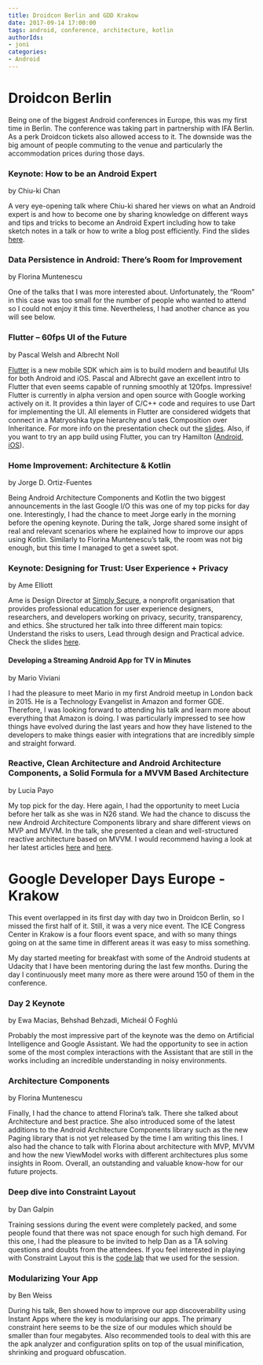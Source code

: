 ```yaml
---
title: Droidcon Berlin and GDD Krakow
date: 2017-09-14 17:00:00
tags: android, conference, architecture, kotlin
authorIds:
- joni
categories:
- Android
---
```


# Droidcon Berlin

Being one of the biggest Android conferences in Europe, this was my first time in Berlin. The conference was taking part in partnership with IFA Berlin. As a perk Droidcon tickets also allowed access to it. The downside was the big amount of people commuting to the venue and particularly the accommodation prices during those days.

### Keynote: How to be an Android Expert
by Chiu-ki Chan

A very eye-opening talk where Chiu-ki shared her views on what an Android expert is and how to become one by sharing knowledge on different ways and tips and tricks to become an Android Expert including how to take sketch notes in a talk or how to write a blog post efficiently. Find the slides [here](https://www.slideshare.net/chiuki/how-to-be-an-android-expert-droidcon-berlin).

### Data Persistence in Android: There’s Room for Improvement
by Florina Muntenescu

One of the talks that I was more interested about. Unfortunately, the “Room” in this case was too small for the number of people who wanted to attend so I could not enjoy it this time. Nevertheless, I had another chance as you will see below.

### Flutter – 60fps UI of the Future
by Pascal Welsh and Albrecht Noll

[Flutter](https://flutter.io) is a new mobile SDK which aim is to build modern and beautiful UIs for both Android and iOS. Pascal and Albrecht gave an excellent intro to Flutter that even seems capable of running smoothly at 120fps. Impressive!
Flutter is currently in alpha version and open source with Google working actively on it. It provides a thin layer of C/C++ code and requires to use Dart for implementing the UI. All elements in Flutter are considered widgets that connect in a Matryoshka type hierarchy and uses Composition over Inheritance.
For more info on the presentation check out the [slides](https://speakerdeck.com/passsy/flutter-60-fps-ui-of-the-future). Also, if you want to try an app build using Flutter, you can try Hamilton ([Android](https://play.google.com/store/apps/details?id=com.hamilton.app), [iOS](https://itunes.apple.com/us/app/hamilton-the-official-app/id1255231054?mt=8)).

### Home Improvement: Architecture & Kotlin
by Jorge D. Ortiz-Fuentes

Being Android Architecture Components and Kotlin the two biggest announcements in the last Google I/O this was one of my top picks for day one. Interestingly, I had the chance to meet Jorge early in the morning before the opening keynote.
During the talk, Jorge shared some insight of real and relevant scenarios where he explained how to improve our apps using Kotlin. Similarly to Florina Muntenescu’s talk, the room was not big enough, but this time I managed to get a sweet spot.

### Keynote: Designing for Trust: User Experience + Privacy
by Ame Elliott

Ame is Design Director at [Simply Secure](https://simplysecure.org), a nonprofit organisation that provides professional education for user experience designers, researchers, and developers working on privacy, security, transparency, and ethics. She structured her talk into three different main topics: Understand the risks to users, Lead through design and Practical advice.
Check the slides [here](https://simplysecure.org/resources//Elliott-DroidCon-UXandPrivacy.pdf).

#### Developing a Streaming Android App for TV in Minutes
by Mario Viviani

I had the pleasure to meet Mario in my first Android meetup in London back in 2015. He is a Technology Evangelist in Amazon and former GDE. Therefore, I was looking forward to attending his talk and learn more about everything that Amazon is doing. 
I was particularly impressed to see how things have evolved during the last years and how they have listened to the developers to make things easier with integrations that are incredibly simple and straight forward.

### Reactive, Clean Architecture and Android Architecture Components, a Solid Formula for a MVVM Based Architecture
by Lucia Payo

My top pick for the day. Here again, I had the opportunity to meet Lucia before her talk as she was in N26 stand. We had the chance to discuss the new Android Architecture Components library and share different views on MVP and MVVM.
In the talk, she presented a clean and well-structured reactive architecture based on MVVM. I would recommend having a look at her latest articles [here](https://mag.n26.com/reactive-clean-architecture-with-android-architecture-components-685a6682e0ca) and [here](https://mag.n26.com/practical-example-using-reactive-clean-architecture-approach-8a2436ea76b4).

# Google Developer Days Europe - Krakow

This event overlapped in its first day with day two in Droidcon Berlin, so I missed the first half of it. Still, it was a very nice event. The ICE Congress Center in Krakow is a four floors event space, and with so many things going on at the same time in different areas it was easy to miss something.

My day started meeting for breakfast with some of the Android students at Udacity that I have been mentoring during the last few months. During the day I continuously meet many more as there were around 150 of them in the conference.

### Day 2 Keynote
by Ewa Macias, Behshad Behzadi, Mícheál Ó Foghlú

Probably the most impressive part of the keynote was the demo on Artificial Intelligence and Google Assistant. We had the opportunity to see in action some of the most complex interactions with the Assistant that are still in the works including an incredible understanding in noisy environments.

### Architecture Components
by Florina Muntenescu

Finally, I had the chance to attend Florina’s talk. There she talked about Architecture and best practice. She also introduced some of the latest additions to the Android Architecture Components library such as the new Paging library that is not yet released by the time I am writing this lines.
I also had the chance to talk with Florina about architecture with MVP, MVVM and how the new ViewModel works with different architectures plus some insights in Room. Overall, an outstanding and valuable know-how for our future projects.

### Deep dive into Constraint Layout
by Dan Galpin

Training sessions during the event were completely packed, and some people found that there was not space enough for such high demand. For this one, I had the pleasure to be invited to help Dan as a TA solving questions and doubts from the attendees. If you feel interested in playing with Constraint Layout this is the [code lab](https://codelabs.developers.google.com/codelabs/constraint-layout/index.html) that we used for the session.

### Modularizing Your App
by Ben Weiss

During his talk, Ben showed how to improve our app discoverability using Instant Apps where the key is modularising our apps. The primary constraint here seems to be the size of our modules which should be smaller than four megabytes. Also recommended tools to deal with this are the apk analyzer and configuration splits on top of the usual minification, shrinking and proguard obfuscation.

